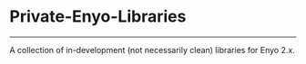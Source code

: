 Private-Enyo-Libraries
=============
- - - - - - -
A collection of in-development (not necessarily clean) libraries for Enyo 2.x.
